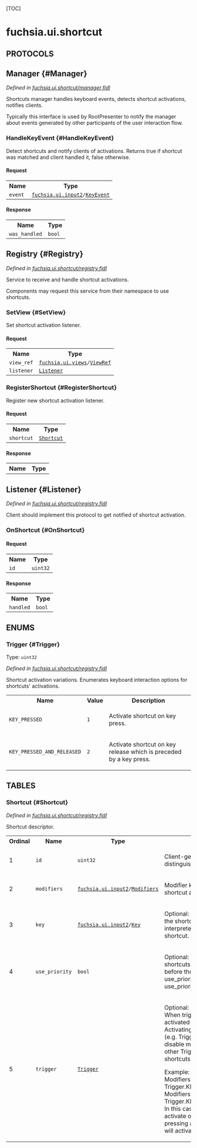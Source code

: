 [TOC]

# fuchsia.ui.shortcut


## **PROTOCOLS**

## Manager {#Manager}
*Defined in [fuchsia.ui.shortcut/manager.fidl](https://fuchsia.googlesource.com/fuchsia/+/master/sdk/fidl/fuchsia.ui.shortcut/manager.fidl#15)*

<p>Shortcuts manager handles keyboard events, detects shortcut activations,
notifies clients.</p>
<p>Typically this interface is used by RootPresenter to notify the manager
about events generated by other participants of the user interaction flow.</p>

### HandleKeyEvent {#HandleKeyEvent}

<p>Detect shortcuts and notify clients of activations.
Returns true if shortcut was matched and client handled it, false otherwise.</p>

#### Request
<table>
    <tr><th>Name</th><th>Type</th></tr>
    <tr>
            <td><code>event</code></td>
            <td>
                <code><a class='link' href='../fuchsia.ui.input2/'>fuchsia.ui.input2</a>/<a class='link' href='../fuchsia.ui.input2/#KeyEvent'>KeyEvent</a></code>
            </td>
        </tr></table>


#### Response
<table>
    <tr><th>Name</th><th>Type</th></tr>
    <tr>
            <td><code>was_handled</code></td>
            <td>
                <code>bool</code>
            </td>
        </tr></table>

## Registry {#Registry}
*Defined in [fuchsia.ui.shortcut/registry.fidl](https://fuchsia.googlesource.com/fuchsia/+/master/sdk/fidl/fuchsia.ui.shortcut/registry.fidl#15)*

<p>Service to receive and handle shortcut activations.</p>
<p>Components may request this service from their namespace to
use shortcuts.</p>

### SetView {#SetView}

<p>Set shortcut activation listener.</p>

#### Request
<table>
    <tr><th>Name</th><th>Type</th></tr>
    <tr>
            <td><code>view_ref</code></td>
            <td>
                <code><a class='link' href='../fuchsia.ui.views/'>fuchsia.ui.views</a>/<a class='link' href='../fuchsia.ui.views/#ViewRef'>ViewRef</a></code>
            </td>
        </tr><tr>
            <td><code>listener</code></td>
            <td>
                <code><a class='link' href='#Listener'>Listener</a></code>
            </td>
        </tr></table>



### RegisterShortcut {#RegisterShortcut}

<p>Register new shortcut activation listener.</p>

#### Request
<table>
    <tr><th>Name</th><th>Type</th></tr>
    <tr>
            <td><code>shortcut</code></td>
            <td>
                <code><a class='link' href='#Shortcut'>Shortcut</a></code>
            </td>
        </tr></table>


#### Response
<table>
    <tr><th>Name</th><th>Type</th></tr>
    </table>

## Listener {#Listener}
*Defined in [fuchsia.ui.shortcut/registry.fidl](https://fuchsia.googlesource.com/fuchsia/+/master/sdk/fidl/fuchsia.ui.shortcut/registry.fidl#69)*

<p>Client should implement this protocol to get notified of shortcut activation.</p>

### OnShortcut {#OnShortcut}


#### Request
<table>
    <tr><th>Name</th><th>Type</th></tr>
    <tr>
            <td><code>id</code></td>
            <td>
                <code>uint32</code>
            </td>
        </tr></table>


#### Response
<table>
    <tr><th>Name</th><th>Type</th></tr>
    <tr>
            <td><code>handled</code></td>
            <td>
                <code>bool</code>
            </td>
        </tr></table>





## **ENUMS**

### Trigger {#Trigger}
Type: <code>uint32</code>

*Defined in [fuchsia.ui.shortcut/registry.fidl](https://fuchsia.googlesource.com/fuchsia/+/master/sdk/fidl/fuchsia.ui.shortcut/registry.fidl#56)*

<p>Shortcut activation variations.
Enumerates keyboard interaction options for shortcuts' activations.</p>


<table>
    <tr><th>Name</th><th>Value</th><th>Description</th></tr><tr>
            <td><code>KEY_PRESSED</code></td>
            <td><code>1</code></td>
            <td><p>Activate shortcut on key press.</p>
</td>
        </tr><tr>
            <td><code>KEY_PRESSED_AND_RELEASED</code></td>
            <td><code>2</code></td>
            <td><p>Activate shortcut on key release which is preceded by a key press.</p>
</td>
        </tr></table>



## **TABLES**

### Shortcut {#Shortcut}


*Defined in [fuchsia.ui.shortcut/registry.fidl](https://fuchsia.googlesource.com/fuchsia/+/master/sdk/fidl/fuchsia.ui.shortcut/registry.fidl#24)*

<p>Shortcut descriptor.</p>


<table>
    <tr><th>Ordinal</th><th>Name</th><th>Type</th><th>Description</th></tr>
    <tr>
            <td>1</td>
            <td><code>id</code></td>
            <td>
                <code>uint32</code>
            </td>
            <td><p>Client-generated identifier, to distinguish activated shortcuts.</p>
</td>
        </tr><tr>
            <td>2</td>
            <td><code>modifiers</code></td>
            <td>
                <code><a class='link' href='../fuchsia.ui.input2/'>fuchsia.ui.input2</a>/<a class='link' href='../fuchsia.ui.input2/#Modifiers'>Modifiers</a></code>
            </td>
            <td><p>Modifier keys to be enabled for the shortcut activation.</p>
</td>
        </tr><tr>
            <td>3</td>
            <td><code>key</code></td>
            <td>
                <code><a class='link' href='../fuchsia.ui.input2/'>fuchsia.ui.input2</a>/<a class='link' href='../fuchsia.ui.input2/#Key'>Key</a></code>
            </td>
            <td><p>Optional: Key to be pressed to activate the shortcut.
If not set, shortcut is interpreted as a modifiers-only shortcut.</p>
</td>
        </tr><tr>
            <td>4</td>
            <td><code>use_priority</code></td>
            <td>
                <code>bool</code>
            </td>
            <td><p>Optional: When set to true, parent's shortcuts take priority
and are matched before those of its children.
When use_priority is not set, shortcut uses use_priority == false.</p>
</td>
        </tr><tr>
            <td>5</td>
            <td><code>trigger</code></td>
            <td>
                <code><a class='link' href='#Trigger'>Trigger</a></code>
            </td>
            <td><p>Optional: Shortcut activation trigger.
When trigger is not set, shortcuts are activated on Trigger.KEY_PRESSED.
Activating a shortcut on one trigger (e.g. Trigger.KEY_PRESSED) will disable
matching keys used for it for other Trigger options for other shortcuts.</p>
<p>Example:
Shortcuts registered for:
1. Modifiers.META + Key.Q with with Trigger.KEY_PRESSED
2. Modifiers.META with Trigger.KEY_PRESSED_AND_RELEASED
In this case, pressing Meta + Q will activate only shortcut (1), while
pressing and releasing Meta key alone will activate shortcut (2).</p>
</td>
        </tr></table>











